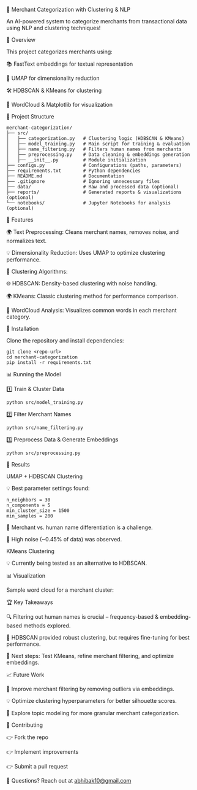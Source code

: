 🌟 Merchant Categorization with Clustering & NLP

An AI-powered system to categorize merchants from transactional data using NLP and clustering techniques!

🚀 Overview

This project categorizes merchants using:

📚 FastText embeddings for textual representation

🔄 UMAP for dimensionality reduction

🛠️ HDBSCAN & KMeans for clustering

🌈 WordCloud & Matplotlib for visualization

📂 Project Structure

```
merchant-categorization/
├── src/
│   ├── categorization.py   # Clustering logic (HDBSCAN & KMeans)
│   ├── model_training.py   # Main script for training & evaluation
│   ├── name_filtering.py   # Filters human names from merchants
│   ├── preprocessing.py    # Data cleaning & embeddings generation
│   ├── __init__.py         # Module initialization
├── configs.py              # Configurations (paths, parameters)
├── requirements.txt        # Python dependencies
├── README.md               # Documentation
├── .gitignore              # Ignoring unnecessary files
├── data/                   # Raw and processed data (optional)
├── reports/                # Generated reports & visualizations (optional)
└── notebooks/              # Jupyter Notebooks for analysis (optional)
```

📌 Features

🌍 Text Preprocessing: Cleans merchant names, removes noise, and normalizes text.

💡 Dimensionality Reduction: Uses UMAP to optimize clustering performance.

🌱 Clustering Algorithms:

🌐 HDBSCAN: Density-based clustering with noise handling.

🌍 KMeans: Classic clustering method for performance comparison.

🎨 WordCloud Analysis: Visualizes common words in each merchant category.

🔧 Installation

Clone the repository and install dependencies:
```
git clone <repo-url>
cd merchant-categorization
pip install -r requirements.txt
```
📊 Running the Model

1️⃣ Train & Cluster Data
```
python src/model_training.py
```
2️⃣ Filter Merchant Names
```
python src/name_filtering.py
```
3️⃣ Preprocess Data & Generate Embeddings
```
python src/preprocessing.py
```
🔬 Results

UMAP + HDBSCAN Clustering

💡 Best parameter settings found:
```
n_neighbors = 30
n_components = 5
min_cluster_size = 1500
min_samples = 200
```

👤 Merchant vs. human name differentiation is a challenge.

🔎 High noise (~0.45% of data) was observed.

KMeans Clustering

💡 Currently being tested as an alternative to HDBSCAN.

📊 Visualization

Sample word cloud for a merchant cluster:


🏆 Key Takeaways

🔍 Filtering out human names is crucial – frequency-based & embedding-based methods explored.

🚀 HDBSCAN provided robust clustering, but requires fine-tuning for best performance.

🔄 Next steps: Test KMeans, refine merchant filtering, and optimize embeddings.

📈 Future Work

🌟 Improve merchant filtering by removing outliers via embeddings.

💡 Optimize clustering hyperparameters for better silhouette scores.

🔬 Explore topic modeling for more granular merchant categorization.

🤝 Contributing

👉 Fork the repo

👉 Implement improvements

👉 Submit a pull request

📧 Questions? Reach out at abhibak10@gmail.com